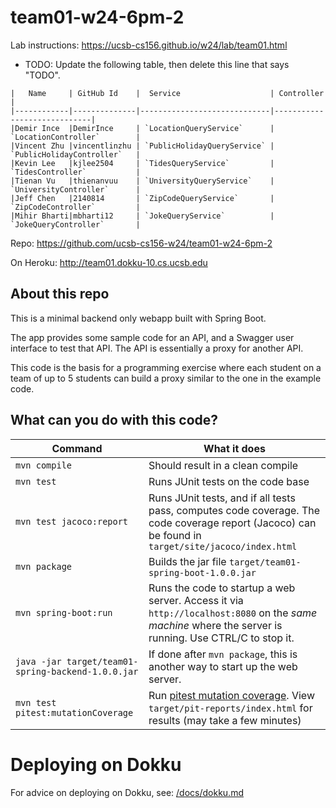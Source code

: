 # team01-w24-6pm-2

Lab instructions: <https://ucsb-cs156.github.io/w24/lab/team01.html>

* TODO: Update the following table, then delete this line that says "TODO".

```
|   Name     | GitHub Id    |  Service                    | Controller                  |
|------------|--------------|-----------------------------|-----------------------------|
|Demir Ince  |DemirInce     | `LocationQueryService`      | `LocationController`        |
|Vincent Zhu |vincentlinzhu | `PublicHolidayQueryService` | `PublicHolidayController`   |
|Kevin Lee   |kjlee2504     | `TidesQueryService`         | `TidesController`           |
|Tienan Vu   |thienanvuu    | `UniversityQueryService`    | `UniversityController`      |
|Jeff Chen   |2140814       | `ZipCodeQueryService`       | `ZipCodeController`         |
|Mihir Bharti|mbharti12     | `JokeQueryService`          | `JokeQueryController`       |
```
Repo: https://github.com/ucsb-cs156-w24/team01-w24-6pm-2

On Heroku: http://team01.dokku-10.cs.ucsb.edu

## About this repo

This is a minimal backend only webapp built with Spring Boot.

The app provides some sample code for an API, and a Swagger user interface
to test that API.  The API is essentially a proxy for another API.

This code is the basis for a programming exercise where each student on a
team of up to 5 students can build a proxy similar to the one in the example code.

## What can you do with this code?

| Command | What it does   |
|----------|---------------------------------------|
| `mvn compile` | Should result in a clean compile |
| `mvn test` | Runs JUnit tests on the code base |
| `mvn test jacoco:report` | Runs JUnit tests, and if all tests pass, computes code coverage.  The code coverage report (Jacoco) can be found in `target/site/jacoco/index.html` |
| `mvn package` | Builds the jar file `target/team01-spring-boot-1.0.0.jar` |
| `mvn spring-boot:run` | Runs the code to startup a web server.  Access it via `http://localhost:8080` on the *same machine* where the server is running.  Use CTRL/C to stop it. |
| `java -jar target/team01-spring-backend-1.0.0.jar` | If done after `mvn package`, this is another way to start up the web server.|
| `mvn test pitest:mutationCoverage` | Run [pitest mutation coverage](https://pitest.org).  View `target/pit-reports/index.html` for results (may take a few minutes)|

# Deploying on Dokku

For advice on deploying on Dokku, see: [/docs/dokku.md](/docs/dokku.md)

